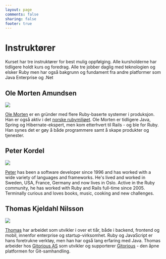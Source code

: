 ```yaml
---
layout: page
comments: false
sharing: false
footer: true
---
```


<h1>Instruktører</h1>

<p>Kurset har tre instruktører for best mulig oppfølging. Alle
kursholderne har tidligere holdt kurs og foredrag. Alle tre jobber
daglig med teknologien og elsker Ruby men har også bakgrunn og
fundament fra andre platformer som Java Enterprise og .Net</p>


<h2>Ole Morten Amundsen</h2>

<div class="instructor-profile"> <img
src="https://si0.twimg.com/profile_images/705176024/ole_morten_closeup_2_reasonably_small.JPG"/>
<p><a href="https://twitter.com/ole_morten">Ole Morten</a> er
en gründer med flere Ruby-baserte systemer i produksjon. Han er også
aktiv i det <a href="http://irb.no">norske rubymiljøet</a>. Ole Morten
er tidligere Java, Spring og Hibernate-ekspert, men kom etterhvert til
Rails - og ble for Ruby. Han synes det er gøy å både programmere samt
å skape produkter og tjenester.</p> </div>




<h2>Peter Kordel</h2>

<div class="instructor-profile"> <img
src="https://si0.twimg.com/profile_images/15153102/peter1_reasonably_small.jpg"/>
<p><a href="https://twitter.com/pkordel">Peter</a> has been a software
developer since 1996 and has worked with a wide variety of languages
and frameworks. He's lived and worked in Sweden, USA, France, Germany
and now lives in Oslo. Active in the Ruby community, he has worked
with Ruby and Rails full-time since 2005.  Terminally curious and
loves books, music, cooking and new challenges.</p> </div>



<h2>Thomas Kjeldahl Nilsson</h2>

<div class="instructor-profile"> <img
src="https://si0.twimg.com/profile_images/270933405/colorPortrait_reasonably_small.jpg"/>
<p><a href="https://twitter.com/thomanil">Thomas</a> har arbeidet som
utvikler i over et tiår, både i backend, frontend og mobil, innenfor
enterprise og startup-virksomhet. Ruby og JavaScript er hans
foretrukne verktøy, men han har også lang erfaring med Java. Thomas
arbeider hos <a href="http://gitorious.com/">Gitorious AS</a> som
utvikler og supporterer <a
href="http://gitorious.org/about">Gitorious</a> - den åpne platformen
for Git-samhandling.</p> </div>

